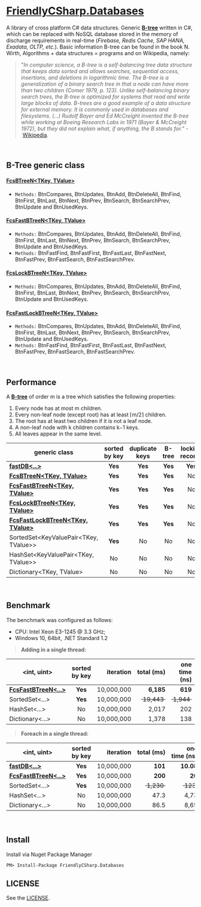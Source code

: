 # [FriendlyCSharp.Databases](https://github.com/FriendlyCSharp/Databases)

A library of cross platform C# data structures. Generic [**B-tree**](https://en.wikipedia.org/wiki/B-tree) written in C#, which can be replaced with NoSQL database stored in the memory of discharge requirements in real-time (*Firebase, Redis Cache, SAP HANA, Exadata, OLTP, etc.*). Basic information B-tree can be found in the book N. Wirth, Algorithms + data structures = programs and on Wikipedia, namely:
>"*In computer science, a B-tree is a self-balancing tree data structure that keeps data sorted and allows searches, sequential access, insertions, and deletions in logarithmic time. The B-tree is a generalization of a binary search tree in that a node can have more than two children (Comer 1979, p. 123). Unlike self-balancing binary search trees, the B-tree is optimized for systems that read and write large blocks of data. B-trees are a good example of a data structure for external memory. It is commonly used in databases and filesystems. (...) Rudolf Bayer and Ed McCreight invented the B-tree while working at Boeing Research Labs in 1971 (Bayer & McCreight 1972), but they did not explain what, if anything, the B stands for.*" -&nbsp;[Wikipedia](https://en.wikipedia.org/wiki/B-tree).

&nbsp;
## B-Tree generic class
#### [FcsBTreeN&lt;TKey, TValue&gt;](FcsBTreeN.cs)
   + `Methods:` BtnCompares, BtnUpdates, BtnAdd, BtnDeleteAll, BtnFind, BtnFirst, BtnLast, BtnNext, BtnPrev, BtnSearch, BtnSearchPrev, BtnUpdate and BtnUsedKeys.
#### [FcsFastBTreeN&lt;TKey, TValue&gt;](FcsFastBTreeN.cs)
   + `Methods:` BtnCompares, BtnUpdates, BtnAdd, BtnDeleteAll, BtnFind, BtnFirst, BtnLast, BtnNext, BtnPrev, BtnSearch, BtnSearchPrev, BtnUpdate and BtnUsedKeys.
   + `Methods:` BtnFastFind, BtnFastFirst, BtnFastLast, BtnFastNext, BtnFastPrev, BtnFastSearch, BtnFastSearchPrev.
#### [FcsLockBTreeN&lt;TKey, TValue&gt;](FcsLockBTreeN.cs)
   + `Methods:` BtnCompares, BtnUpdates, BtnAdd, BtnDeleteAll, BtnFind, BtnFirst, BtnLast, BtnNext, BtnPrev, BtnSearch, BtnSearchPrev, BtnUpdate and BtnUsedKeys.
#### [FcsFastLockBTreeN&lt;TKey, TValue&gt;](FcsFastLockBTreeN.cs)
   + `Methods:` BtnCompares, BtnUpdates, BtnAdd, BtnDeleteAll, BtnFind, BtnFirst, BtnLast, BtnNext, BtnPrev, BtnSearch, BtnSearchPrev, BtnUpdate and BtnUsedKeys.
   + `Methods:` BtnFastFind, BtnFastFirst, BtnFastLast, BtnFastNext, BtnFastPrev, BtnFastSearch, BtnFastSearchPrev.

&nbsp;
## Performance
A [**B-tree**](https://en.wikipedia.org/wiki/B-tree) of order m is a tree which satisfies the following properties:
1. Every node has at most m children.
2. Every non-leaf node (except root) has at least ⌈m/2⌉ children.
3. The root has at least two children if it is not a leaf node.
4. A non-leaf node with k children contains k−1 keys.
5. All leaves appear in the same level.

| generic class | sorted by&nbsp;key | duplicate keys | B-tree | locking records |
| --- | :---: | :---: | :---: | :---: |
| [**fastDB&lt;...&gt;**](http://www.inmem.cz/inmem_letak.pdf) | **Yes** | **Yes** | **Yes** | **Yes** |
| [**FcsBTreeN&lt;TKey, TValue&gt;**](#fcsbtreentkey-tvalue) | **Yes** | **Yes** | **Yes** | No |
| [**FcsFastBTreeN&lt;TKey, TValue&gt;**](#fcsfastbtreentkey-tvalue) | **Yes** | **Yes** | **Yes** | No |	
| [**FcsLockBTreeN&lt;TKey, TValue&gt;**](#fcslockbtreentkey-tvalue) | **Yes** | **Yes** | **Yes** | No |
| [**FcsFastLockBTreeN&lt;TKey, TValue&gt;**](#fcsfastlockbtreentkey-tvalue) | **Yes** | **Yes** | **Yes** | No |
| SortedSet&lt;KeyValuePair&lt;TKey, TValue&gt;&gt; | **Yes** | No | No | No |
| HashSet&lt;KeyValuePair&lt;TKey, TValue&gt;&gt; | No | No | No | No |
| Dictionary&lt;TKey, TValue&gt; | No | No | No | No |

&nbsp;
## Benchmark 
The benchmark was configured as follows:
* CPU: Intel Xeon E3-1245 @ 3.3 GHz;
* Windows 10, 64bit, .NET Standard 1.2

>**Adding in a single thread:**

| &lt;int, uint&gt; | sorted by&nbsp;key | iteration | total&nbsp;(ms) | one time (ns) | speed | RAM&nbsp;(MB) | occupied |
| --- | :---: | ---: | ---: | ---: | :---: | :---: | :---: |
| [**FcsFastBTreeN&lt;...&gt;**](#fcsfastbtreentkey-tvalue) | **Yes** | 10,000,000 | **6,185** | **619** | **100%** | **128** | **100%** |
| SortedSet&lt;...&gt; | **Yes** | 10,000,000 | ~~&nbsp;19,443&nbsp;~~ | ~~&nbsp;1,944&nbsp;~~ | ~~&nbsp;32%&nbsp;~~ | ~~&nbsp;458&nbsp;~~ | ~~&nbsp;358%&nbsp;~~ |
| HashSet&lt;...&gt; | No | 10,000,000 | 2,017 | 202 | 307% | 229 | 179% |
| Dictionary&lt;...&gt; | No | 10,000,000 | 1,378 | 138 | 449% | 229 | 179% |

>**Foreach in a single thread:**

| &lt;int, uint&gt; | sorted by&nbsp;key | iteration | total&nbsp;(ms) | one time&nbsp;(ns) | speed |
| --- | :---: | ---: | ---: | ---: | :---: |
| [**fastDB&lt;...&gt;**](http://www.inmem.cz/inmem_letak.pdf) | **Yes** | 10,000,000 | **101** | **10.08** | **198%** |		
| [**FcsFastBTreeN&lt;...&gt;**](#fcsfastbtreentkey-tvalue) | **Yes** | 10,000,000 | **200** | **20** | **100%** |		
| SortedSet&lt;...&gt; | **Yes** | 10,000,000 | ~~&nbsp;1,230&nbsp;~~ | ~~&nbsp;123&nbsp;~~ | ~~&nbsp;16%&nbsp;~~ |
| HashSet&lt;...&gt; | No | 10,000,000 | 47.3 | 4,73 | 422%	|
| Dictionary&lt;...&gt; | No | 10,000,000 | 86.5 | 8,65 | 231% |		

　
## Install
Install via Nuget Package Manager

```
PM> Install-Package FriendlyCSharp.Databases
```

## LICENSE
See the [LICENSE](LICENSE).
